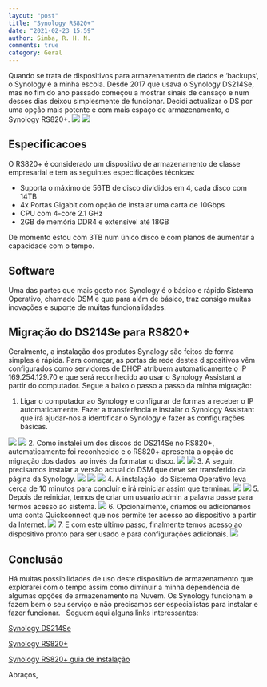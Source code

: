 ```yaml
---
layout: "post"
title: "Synology RS820+"
date: "2021-02-23 15:59"
author: Simba, R. H. N.
comments: true
category: Geral
---
```

Quando se trata de dispositivos para armazenamento de dados e ‘backups’, o Synology é a minha escola. Desde 2017 que usava o Synology DS214Se, mas no fim do ano passado começou a mostrar sinais de cansaço e num desses dias deixou simplesmente de funcionar. Decidi actualizar o DS por uma opção mais potente e com mais espaço de armazenamento, o Synology RS820+.
<img src="/assets/Syno0.jpeg" class="align-center">
<img src="/assets/Syno00.jpeg" class="align-center">

## Especificacoes
O RS820+ é considerado um dispositivo de armazenamento de classe empresarial e tem as seguintes especificações técnicas:
- Suporta o máximo de 56TB de disco divididos em 4, cada disco com 14TB
- 4x Portas Gigabit com opção de instalar uma carta de 10Gbps 
- CPU com 4-core 2.1 GHz
- 2GB de memória DDR4 e extensível até 18GB

De momento estou com 3TB num único disco e com planos de aumentar a capacidade com o tempo.

## Software
Uma das partes que mais gosto nos Synology é o básico e rápido Sistema Operativo, chamado DSM e que para além de básico, traz consigo muitas inovações e suporte de muitas funcionalidades.

## Migração do DS214Se para RS820+
Geralmente, a instalação dos produtos Synalogy são feitos de forma simples é rápida. Para começar, as portas de rede destes dispositivos vêm configurados como servidores de DHCP atribuem automaticamente o IP 169.254.129.70 e que será reconhecido ao usar o Synology Assistant a partir do computador. Segue a baixo o passo a passo da minha migração:

1. Ligar o computador ao Synology e configurar de formas a receber o IP automaticamente. Fazer a transferência e instalar o Synology Assistant que irá ajudar-nos a identificar o Synology e fazer as configurações básicas.
<img src="/assets/Syno1.jpg" class="align-center">
<img src="/assets/Syno2.jpg" class="align-center">
2. Como instalei um dos discos do DS214Se no RS820+, automaticamente foi reconhecido e o RS820+ apresenta a opção de migração dos dados  ao invés da formatar o disco.
<img src="/assets/Syno3.jpg" class="align-center">
<img src="/assets/Syno4.jpg" class="align-center">
3. A seguir, precisamos instalar a versão actual do DSM que deve ser transferido da página da Synology.
<img src="/assets/Syno5.jpg" class="align-center">
<img src="/assets/Syno6.jpg" class="align-center">
<img src="/assets/Syno7.jpg" class="align-center">
4. A instalação  do Sistema Operativo leva cerca de 10 minutos para concluir e irá reiniciar assim que terminar.
<img src="/assets/Syno8.jpg" class="align-center">
<img src="/assets/Syno9.jpg" class="align-center">
5. Depois de reiniciar, temos de criar um usuario admin a palavra passe para termos acesso ao sistema.
<img src="/assets/Syno10.jpg" class="align-center">
6. Opcionalmente, criamos ou adicionamos uma conta Quickconnect que nos permite ter acesso ao dispositivo a partir da Internet.
<img src="/assets/Syno11.jpg" class="align-center">
7. E com este último passo, finalmente temos acesso ao dispositivo pronto para ser usado e para configurações adicionais.
<img src="/assets/Syno12.jpg" class="align-center">

## Conclusão
Há muitas possibilidades de uso deste dispositivo de armazenamento que explorarei com o tempo assim como diminuir a minha dependência de algumas opções de armazenamento na Nuvem. Os Synology funcionam e fazem bem o seu serviço e não precisamos ser especialistas para instalar e fazer funcionar.
 
Seguem aqui alguns links interessantes:

[Synology DS214Se](https://www.amazon.com/gp/product/B0855LMP81/ref=as_li_tl?ie=UTF8&camp=1789&creative=9325&creativeASIN=B0855LMP81&linkCode=as2&tag=rsimba-20&linkId=20e3b99fb6b464ab19b1b5151f588623)

[Synology RS820+](https://www.amazon.com/gp/product/B07YBX86C2/ref=as_li_tl?ie=UTF8&camp=1789&creative=9325&creativeASIN=B07YBX86C2&linkCode=as2&tag=rsimba-20&linkId=3e4d6e4408580a2bbef70cea4d0069e6)

[Synology RS820+ guia de instalação](https://global.download.synology.com/download/Document/Hardware/HIG/RackStation/20-year/RS820+/enu/Syno_HIG_RS820_Plus_RS820RP_Plus_enu.pdf)


Abraços,
